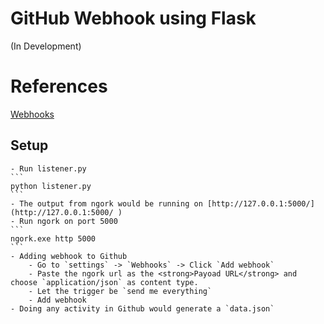 # GitHub Webhook using Flask
(In Development)

# References

[Webhooks](https://docs.github.com/en/free-pro-team@latest/developers/webhooks-and-events/about-webhooks)

## Setup

    - Run listener.py
    ```
    python listener.py
    ```
    - The output from ngork would be running on [http://127.0.0.1:5000/](http://127.0.0.1:5000/ )
    - Run ngork on port 5000
    ```
    ngork.exe http 5000
    ```
    - Adding webhook to Github
        - Go to `settings` -> `Webhooks` -> Click `Add webhook`
        - Paste the ngork url as the <strong>Payoad URL</strong> and choose `application/json` as content type. 
        - Let the trigger be `send me everything`
        - Add webhook
    - Doing any activity in Github would generate a `data.json`
